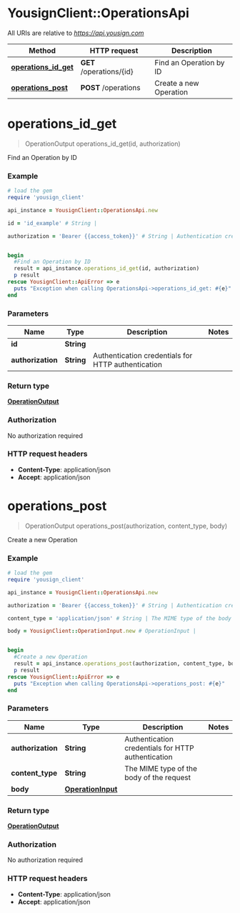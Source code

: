 # YousignClient::OperationsApi

All URIs are relative to *https://api.yousign.com*

Method | HTTP request | Description
------------- | ------------- | -------------
[**operations_id_get**](OperationsApi.md#operations_id_get) | **GET** /operations/{id} | Find an Operation by ID
[**operations_post**](OperationsApi.md#operations_post) | **POST** /operations | Create a new Operation


# **operations_id_get**
> OperationOutput operations_id_get(id, authorization)

Find an Operation by ID

### Example
```ruby
# load the gem
require 'yousign_client'

api_instance = YousignClient::OperationsApi.new

id = 'id_example' # String | 

authorization = 'Bearer {{access_token}}' # String | Authentication credentials for HTTP authentication


begin
  #Find an Operation by ID
  result = api_instance.operations_id_get(id, authorization)
  p result
rescue YousignClient::ApiError => e
  puts "Exception when calling OperationsApi->operations_id_get: #{e}"
end
```

### Parameters

Name | Type | Description  | Notes
------------- | ------------- | ------------- | -------------
 **id** | **String**|  | 
 **authorization** | **String**| Authentication credentials for HTTP authentication | 

### Return type

[**OperationOutput**](OperationOutput.md)

### Authorization

No authorization required

### HTTP request headers

 - **Content-Type**: application/json
 - **Accept**: application/json



# **operations_post**
> OperationOutput operations_post(authorization, content_type, body)

Create a new Operation

### Example
```ruby
# load the gem
require 'yousign_client'

api_instance = YousignClient::OperationsApi.new

authorization = 'Bearer {{access_token}}' # String | Authentication credentials for HTTP authentication

content_type = 'application/json' # String | The MIME type of the body of the request

body = YousignClient::OperationInput.new # OperationInput | 


begin
  #Create a new Operation
  result = api_instance.operations_post(authorization, content_type, body)
  p result
rescue YousignClient::ApiError => e
  puts "Exception when calling OperationsApi->operations_post: #{e}"
end
```

### Parameters

Name | Type | Description  | Notes
------------- | ------------- | ------------- | -------------
 **authorization** | **String**| Authentication credentials for HTTP authentication | 
 **content_type** | **String**| The MIME type of the body of the request | 
 **body** | [**OperationInput**](OperationInput.md)|  | 

### Return type

[**OperationOutput**](OperationOutput.md)

### Authorization

No authorization required

### HTTP request headers

 - **Content-Type**: application/json
 - **Accept**: application/json



